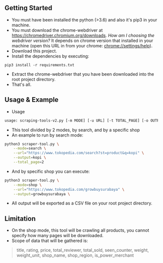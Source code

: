 ## Getting Started
- You must have been installed the python (>3.6) and also it's pip3 in your machine.
- You must download the chrome-webdriver at https://chromedriver.chromium.org/downloads.
*How am I choosing the webdriver version?* It depends on chrome version that installed in your machine (open this URL in from your chrome: [chrome://settings/help](chrome://settings/help "chrome://settings/help")).
- Download this project.
- Install the dependencies by executing:
```
pip3 install -r requirements.txt
```
- Extract the chrome-webdriver that you have been downloaded into the root project directory.
- That's all.

## Usage & Example
- Usage
```bash
usage: scraping-tools-v2.py [-m MODE] [-u URL] [-t TOTAL_PAGE] [-o OUTPUT]
```
- This tool divided by 2 modes, by search, and by a specific shop
- An example to run by search mode:
```bash
python3 scraper-tool.py \
	--mode=search \
	--url="https://www.tokopedia.com/search?st=product&q=kopi" \
	--output=kopi \
	--total_page=2
```
- And by specific shop you can execute:
```bash
python3 scraper-tool.py \
	--mode=shop \
	--url="https://www.tokopedia.com/growbuysurabaya" \
	--output=growbuysurabaya \
```
- All output will be exported as a CSV file on your root project directory.

## Limitation
- On the shop mode, this tool will be crawling all products, you cannot specify how many pages will be downloaded.
- Scope of data that will be gathered is:
> title, rating, price, total_reviewer, total_sold, seen_counter, weight, weight_unit, shop_name, shop_region, is_power_merchant


